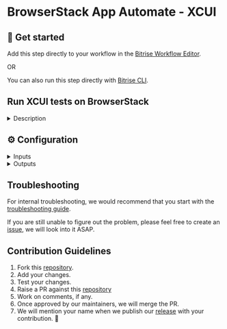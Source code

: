 # BrowserStack App Automate - XCUI

## 🧩 Get started

Add this step directly to your workflow in the [Bitrise Workflow Editor](https://devcenter.bitrise.io/en/steps-and-workflows/introduction-to-workflows.html).

OR

You can also run this step directly with [Bitrise CLI]([https://github.com/bitrise-io/bitrise](https://github.com/bitrise-io/bitrise#bitrise-offline-cli)).

## Run XCUI tests on BrowserStack

<details>
<summary>Description</summary>

Run your XCUI tests on BrowserStack App Automate. This step collects the built IPA from `$BITRISE_IPA_PATH` and the output bundle file from `$BITRISE_TEST_BUNDLE_PATH` environment variables.

## Configure the Step

Before configuring this step, make sure you install [Bitrise CLI](https://github.com/bitrise-io/bitrise) on your machine.

Complete the following steps:

1. Open the Workflow you want to use in the Workflow Editor.
​
2. Add the [Xcode Archive & Export for iOS](https://www.bitrise.io/integrations/steps/xcode-archive) and [Xcode Build for testing for iOS](https://www.bitrise.io/integrations/steps/xcode-build-for-test) steps to your workflow and configure them.
​
3. Add the **BrowserStack App Automate - XCUI** step below the **Xcode Archive & Export for iOS** and **Xcode Build for testing for iOS** steps.
​
4. Add your BrowserStack Username and Access Key in the **Authentication** step input.
​
5. For the **iOS app under test** input, the **BITRISE_IPA_PATH** output variable from the **Xcode Archive & Export for iOS** step exports the IPA file. Add `$BITRISE_IPA_PATH` to the **iOS app under test** input.<br /><br /> For the **XCUI test suite** input, the **BITRISE_TEST_BUNDLE_PATH** output variable from the **Xcode Build for testing for iOS step** exports the test suite. Add `$BITRISE_TEST_BUNDLE_PATH` to the **iOS app under test** input.<br /><br /> If you are not using  **Xcode Archive & Export for iOS** and **Xcode Build for testing for iOS** steps, ensure that the **iOS app under test** input points to the path of your app (`.ipa` file). Also, ensure that the **XCUI test suite** input points to the test suite runner file. In the case of the runner app, it should be in the `<any_path>/Debug-iphoneos` directory if you are providing an absolute path.<br />
​
6. Add one or more devices in the **Devices** step input.
​
7. Configure additional step inputs like **Debug logs** and **Test Configurations** and start your build.

</details>

## ⚙️ Configuration

<details>
<summary>Inputs</summary>

| Key | Description | Flags | Default |
| --- | --- | --- | --- |
| `iOS app` | Set the path of the app (.ipa) file. | Required | N/A |
| `XCUI test suite` | Set the path of the output bundle file. | Required | N/A |
| `Devices` | Provide one or more device-OS combination in a new line. For example: <br /> `iPhone 11-13` <br />`iPhone XS-15` | Required | N/A |
| `Instrumentation logs` | Generate instrumentation logs of the test session  | Optional | `true` |
| `Network logs` | Generate network logs of your test sessions to capture network traffic, latency, etc. | Optional | `false` |
| `Device Logs` | Generate device logs | Optional | `false` |
| `Capture screenshots` | Capture the screenshots of the test execution| Optional | `false` |
| `Video recording` | Record video of the test execution  | Optional | `true` |
| `Project name` | Project name of the tests | Optional | N/A |
| `Notify project status` | A callback URL to enable BrowserStack notify about completion of build under a given project.   | Optional | N/A  |
| `Local testing` | Enable local testing to retrieve app data hosted on local/private servers  |  Optional | `false` |
| `Test sharding` | Enable test sharding to split tests cases into different groups instead of running them sequentially. <br />Add the sharding value json here. Examples: **Input for only-testing strategy:**: <br /> ```{"numberOfShards": 2, "mapping": [{"name": "Shard 1", "strategy": "only-testing", "values": ["SampleXCUITestsClass/testAlert", "SampleXCUITestsClass/testText"]}, {"name": "Shard 2", "strategy": "only-testing", "values": ["SampleXCUITestsClass/testLogin"]}]}```  **Input for skip-testing strategy:**: ```{"numberOfShards": 2, "mapping": [{"name": "Shard 1", "strategy": "skip-testing", "values": ["SampleXCUITestsClass/testAlert"]}, {"name": "Shard 2", "strategy": "skip-testing", "values": ["SampleXCUITestsClass/testText"]}]}```|  Optional | N/A |
| `Filter test cases` | Provide comma-separated list of classes followed by the supported filtering strategy name `only-testing` and `skip-testing`.  <br /> Examples: **For only-testing filtering strategy**: `only-testing SampleXCUITestsClass/testAlert, only-testing SampleXCUITestsClass/testText` <br /> **For skip-testing filtering strategy**: `skip-testing SampleXCUITestsClass/testAlert, skip-testing SampleXCUITestsClass/testText`  | Optional | N/A |
| `Run dynamic tests` | Enable to run runtime discoverable tests or dynamic tests  | Optional | `false`  |
| `Wait for build results` | Let pipeline wait for BrowserStack to complete the execution and get the test results  | Optional | `true` |
| `Test capabilities` | Enter capabilities in a key-value pair format on a new line. <br /><br />**For example**: <br />`coverage=true` <br />`geoLocation=CN"` | Optional | N/A |

</details>

<details>
<summary>Outputs</summary>

| Environment Variable | Description |
| --- | --- |
| `$BROWSERSTACK_BUILD_URL` |BrowserStack Dashboard url for the executed build|
| `$BROWSERSTACK_BUILD_STATUS`| Status of the executed build. Check out the [test results guide](https://www.browserstack.com/docs/app-automate/xcuitest/view-test-results) to learn about available status  |

</details>

## Troubleshooting

For internal troubleshooting, we would recommend that you start with the [troubleshooting guide](https://devcenter.bitrise.io/en/builds/build-data-and-troubleshooting.html).

If you are still unable to figure out the problem, please feel free to create an [issue](https://github.com/browserstack/browserstack-bitrise-xcui-step/issues), we will look into it ASAP.

## Contribution Guidelines

1. Fork this [repository](https://github.com/browserstack/browserstack-bitrise-xcui-step).
2. Add your changes.
3. Test your changes.
4. Raise a PR against this [repository](https://github.com/browserstack/browserstack-bitrise-xcui-step)
5. Work on comments, if any.
6. Once approved by our maintainers, we will merge the PR.
7. We will mention your name when we publish our [release](https://github.com/browserstack/browserstack-bitrise-xcui-step/releases) with your contribution. :slightly_smiling_face:
